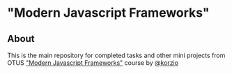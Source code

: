 # "Modern Javascript Frameworks"

## About

This is the main repository for completed tasks and other mini projects from OTUS ["Modern Javascript Frameworks"](https://otus.ru/lessons/javascript/) course by [@korzio](https://github.com/korzio)